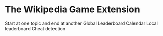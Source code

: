 # The Wikipedia Game Extension

Start at one topic and end at another
Global Leaderboard Calendar
Local leaderboard
Cheat detection